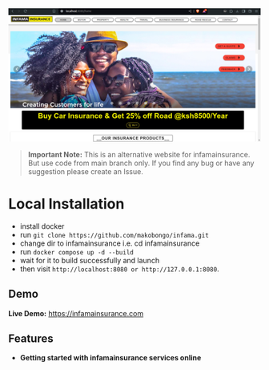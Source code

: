 <picture>
    <source srcset="frontend/infamainsurance.png"  
            media="(prefers-color-scheme: dark)">
    <img src="frontend/infamainsurance.png" alt="App Logo">
</picture>

> **Important Note:** This is an alternative website for infamainsurance. But use code from main branch only. If you find any bug or have any suggestion please create an Issue.

# Local Installation

- install docker
- run ``git clone https://github.com/makobongo/infama.git ``
- change dir to infamainsurance i.e. cd infamainsurance
- run ``docker compose up -d --build``
- wait for it to build successfully and launch
- then visit `` http://localhost:8080 or http://127.0.0.1:8080 ``.

## Demo
**Live Demo:** https://infamainsurance.com

## Features

- **Getting started with infamainsurance services online**
